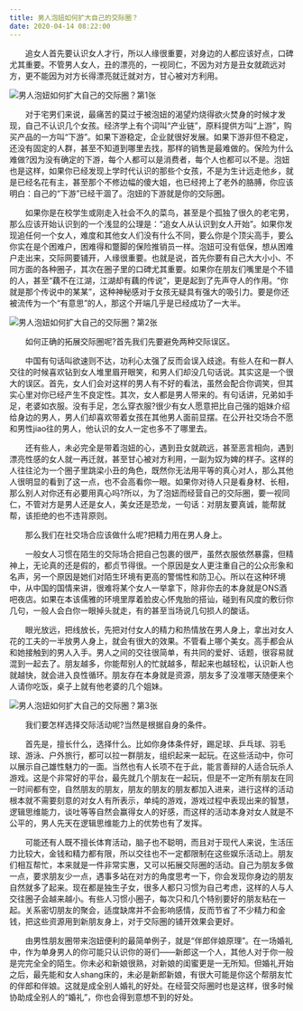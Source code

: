 ```yaml
---
title: 男人泡妞如何扩大自己的交际圈？
date: 2020-04-14 08:22:00
---
```




　　追女人首先要认识女人才行，所以人缘很重要，对身边的人都应该好点，口碑尤其重要。不管男人女人，丑的漂亮的，一视同仁，不因为对方是丑女就疏远对方，更不能因为对方长得漂亮就迁就对方，甘心被对方利用。

![男人泡妞如何扩大自己的交际圈？第1张](/img/56926a3985beb6dd47c1688c4a318622.jpg)

　　对于宅男们来说，最痛苦的莫过于被泡妞的渴望灼烧得欲火焚身的时候才发现，自己不认识几个女孩。经济学上有个词叫“产业链”，原料提供方叫“上游”，购买产品的一方叫“下游”。如果下游稳定，企业就很好发展。如果下游非但不稳定，还没有固定的人群，甚至不知道到哪里去找，那样的销售是最难做的。保险为什么难做?因为没有确定的下游，每个人都可以是消费者，每个人也都可以不是。泡妞也是这样，如果你已经发现上学时代认识的那些个女孩，不是为生计远走他乡，就是已经名花有主，甚至那个不修边幅的傻大姐，也已经挎上了老外的胳膊，你应该明白：自己的“下游”已经干涸了。泡妞的下游就是你的交际圈。

　　如果你是在校学生或刚走入社会不久的菜鸟，甚至是个孤独了很久的老宅男，那么应该开始认识到的一个浅显的公理是：“追女人从认识到女人开始”。如果你发现追任何一个女人，难度和其他女人们没有什么不同，要么你是个顶尖高手，要么你实在是个困难户，困难得和蹩脚的保险推销员一样。泡妞可没有低保，想从困难户走出来，交际网要铺开，人缘很重要。也就是说，首先你要有自己大大小小、不同方面的各种圈子，其次在圈子里的口碑尤其重要。如果你在朋友们嘴里是个不错的人，甚至“藕不在江湖，江湖却有藕的传说”，更是起到了先声夺人的作用。“你就是那个传说中的某某”，这种神秘感对于女孩无疑具有强大的吸引力。要是你还被流传为一个“有意思”的人，那这个开端几乎是已经成功了一大半。

![男人泡妞如何扩大自己的交际圈？第2张](/img/eec3881f91317a425c1470161309de68.jpg)

　　如何正确的拓展交际圈呢?首先我们先要避免两种交际误区。

　　中国有句话叫欲速则不达，功利心太强了反而会误入歧途。有些人在和一群人交往的时候喜欢钻到女人堆里眉开眼笑，和男人们却没几句话说。其实这是一个很大的误区。首先，女人们会对这样的男人有不好的看法，虽然会配合你调笑，但其实心里对你已经产生不良定性。其次，女人都是男人带来的。有句话讲，兄弟如手足，老婆如衣服。没有手足，怎么穿衣服?很少有女人愿意把比自己强的姐妹介绍给身边的男人，男人们却喜欢带着女孩在其他男人面前显摆。在公开社交场合不愿和男性jiao往的男人，他认识的女人一定也多不了哪里去。

　　还有些人，未必完全是带着泡妞的心，遇到丑女就疏远，甚至恶言相向，遇到漂亮性感的女人就一再迁就，甚至甘心被对方利用，一副为奴为婢的样子。这样的人往往沦为一个圈子里跳梁小丑的角色，既然你无法用平等的真心对人，那么其他人很明显的看到了这一点，也不会高看你一眼。如果你对待人只是看身材、长相，那么别人对你还有必要用真心吗?所以，为了泡妞而经营自己的交际圈，要一视同仁，不管对方是男人还是女人，美女还是恐龙，一句话：对朋友要真诚，能帮就帮，该拒绝的也不违背原则。

　　那么我们在社交场合应该做什么呢?把精力用在男人身上。

　　一般女人习惯在陌生的交际场合把自己包裹的很严，虽然衣服依然暴露，但精神上，无论真的还是假的，都贞节得很。一个原因是女人更注重自己的公众形象和名声，另一个原因是她们对陌生环境有更高的警惕性和防卫心。所以在这种环境中，从中国的国情来讲，很难将某个女人一举拿下，除非你去的本身就是ONS酒吧夜店。如果在本该儒雅的环境里厚着脸皮心怀鬼胎的搭讪，碰到有风度的敷衍你几句，一般人会白你一眼掉头就走，有的甚至当场说几句损人的酸话。

　　眼光放远，把线放长，先把对付女人的精力和热情放在男人身上，拿出对女人花的工夫的一半放男人身上，就会有很大的效果。不管看上哪个美女。高手都会从和她接触到的男人入手。男人之间的交往很简单，有共同的爱好、话题，很容易就混到一起去了。朋友越多，你能帮别人的忙就越多，帮起来也越轻松，认识新人也就越快，就会进入良性循环。朋友存在本身就是资源，朋友多了没准哪天随便来个人请你吃饭，桌子上就有他老婆的几个姐妹。

![男人泡妞如何扩大自己的交际圈？第3张](/img/751ff2c9881d9a9eb232b5cfc4857e70.jpg)

　　我们要怎样选择交际活动呢?当然是根据自身的条件。

　　首先是，擅长什么，选择什么。比如你身体条件好，踢足球、乒乓球、羽毛球、游泳、户外旅行，都可以拉一群朋友，组织起来一起玩。在这些活动中，你可以展示自己雄性魅力的一面。当然也有人长项不在于此，能言善辩的人适合玩杀人游戏。这是个非常好的平台，最先就几个朋友在一起玩，但是不一定所有朋友在同一时间都有空，自然朋友的朋友，朋友的朋友的朋友都加入进来，进行这样的活动根本就不需要刻意的对女人有所表示，单纯的游戏，游戏过程中表现出来的智慧，逻辑思维能力，谈吐等等自然会赢得女人的好感，而这样的活动本身对女人就是不公平的，男人先天在逻辑思维能力上的优势也有了发挥。

　　可能还有人既不擅长体育活动，脑子也不聪明，而且对于现代人来说，生活压力比较大，金钱和精力都有限，所以交往也不一定都限制在这些娱乐活动上。朋友们相互帮忙，本来就是一件非常实惠，又可以拓展交际圈的活动。自己为朋友多做一点，要求朋友少一点，遇事多站在对方的角度思考一下，你会发现你身边的朋友自然就多了起来。现在都是独生子女，很多人都只习惯为自己考虑，这样的人与人交往圈子会越来越小。有些人习惯小圈子，每次只和几个特别要好的朋友粘在一起。关系密切朋友的聚会，适度缺席并不会影响感情，反而节省了不少精力和金钱，把这些资源用到新朋友身上，对于交际圈的铺开效果会更好。

　　由男性朋友圈带来泡妞便利的最简单例子，就是“伴郎伴娘原理”。在一场婚礼中，作为单身男人的你可能只认识你的哥们——新郎这一个人，其他人对于你一般是完完全全的陌生。你未必和新娘很熟，对新娘的闺蜜更是一无所知。但婚礼开始之后，最先能和女人shang床的，未必是新郎新娘，有很大可能是你这个帮朋友忙的伴郎和伴娘。这就是成全别人婚礼的好处。在经营交际圈时也是这样，很多时候协助成全别人的“婚礼”，你也会得到意想不到的好处。